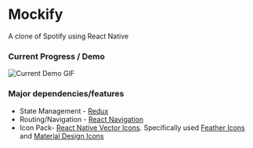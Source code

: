 # Mockify
A clone of Spotify using React Native

### Current Progress / Demo

![Current Demo GIF](demo/PROGRESS.gif)

### Major dependencies/features

* State Management - [Redux](https://redux.js.org/)
* Routing/Navigation - [React Navigation](https://reactnavigation.org/)
* Icon Pack- [React Native Vector Icons](https://github.com/oblador/react-native-vector-icons). Specifically used [Feather Icons](https://feathericons.com/) and [Material Design Icons](https://material.io/tools/icons/)